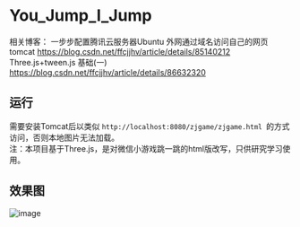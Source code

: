 # You_Jump_I_Jump  
相关博客：
一步步配置腾讯云服务器Ubuntu 外网通过域名访问自己的网页tomcat https://blog.csdn.net/ffcjjhv/article/details/85140212  
Three.js+tween.js 基础(一) https://blog.csdn.net/ffcjjhv/article/details/86632320  
## 运行 
需要安装Tomcat后以类似 `http://localhost:8080/zjgame/zjgame.html `的方式访问，否则本地图片无法加载。  
注：本项目基于Three.js，是对微信小游戏跳一跳的html版改写，只供研究学习使用。  
## 效果图

![image](https://github.com/zj19941113/You_Jump_I_Jump/blob/master/youjumpijump.gif) 
